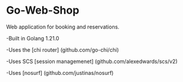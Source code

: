 # Go-Web-Shop

Web application for booking and reservations.

-Built in Golang 1.21.0

-Uses the [chi router] (github.com/go-chi/chi)

-Uses SCS [session managemenet] (github.com/alexedwards/scs/v2)

-Uses [nosurf] (github.com/justinas/nosurf)
